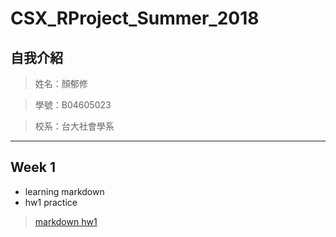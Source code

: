 # CSX_RProject_Summer_2018

## 自我介紹

>姓名：顏郁修

>學號：B04605023

>校系：台大社會學系


***

## Week 1

* learning markdown
* hw1 practice
> [markdown hw1](https://willsonyen.github.io/CSX_RProject_Summer_2018/markdown/markdown.html)

